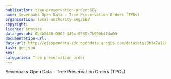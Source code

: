 ```yaml
---
publication: tree-preservation-order:SEV
name: Sevenoaks Open Data - Tree Preservation Orders (TPOs)
organisation: local-authority-eng:SEV
copyright: 
licence: inpsire
data-gov-uk: 0b4b5448-0903-449a-9569-7b906b47da05
documentation-url: 
data-url: http://gisopendata-sdc.opendata.arcgis.com/datasets/3b347a126ff74237ade93b487e30f659_0.geojson
task: geojson
key: 
categories: Tree preservation order
---
```


Sevenoaks Open Data - Tree Preservation Orders (TPOs)
